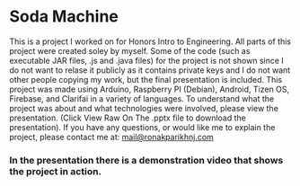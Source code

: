 # Soda Machine
This is a project I worked on for Honors Intro to Engineering. 
All parts of this project were created soley by myself. Some of the 
code (such as executable JAR files, .js and .java files) for the project is not shown since I do not want to relase it publicly as it contains private keys and I do not want other people copying my work, but the final presentation
is included. 
This project was made using Arduino, Raspberry PI (Debian), Android, Tizen OS, Firebase, and Clarifai in a variety of languages. 
To understand what the project was about and what
technologies were involved, please view the presentation. (Click View Raw On The .pptx file to download the presentation).
If you have any questions, or would like me to explain the project, please contact me at:
mail@ronakparikhnj.com

### **In the presentation there is a demonstration video that shows the project in action.**

